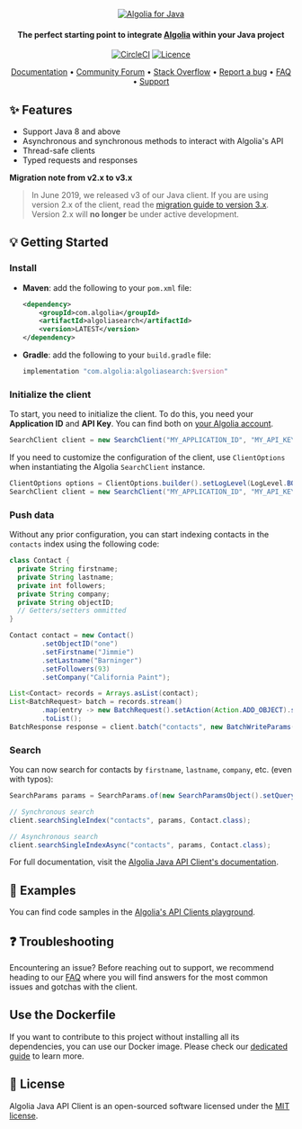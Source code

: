 <p align="center">
  <a href="https://www.algolia.com">
    <img alt="Algolia for Java" src="https://user-images.githubusercontent.com/22633119/59595532-4c6bd280-90f6-11e9-9d83-9afda3c85e96.png" >
  </a>

<h4 align="center">The perfect starting point to integrate <a href="https://algolia.com" target="_blank">Algolia</a> within your Java project</h4>

  <p align="center">
    <a href="https://search.maven.org/artifact/com.algolia/algoliasearch/"><img src="https://img.shields.io/maven-central/v/com.algolia/algoliasearch.svg" alt="CircleCI"></img></a>
    <a href="https://opensource.org/licenses/MIT"><img src="https://img.shields.io/badge/License-MIT-yellow.svg" alt="Licence"></img></a>
  </p>
</p>

<p align="center">
  <a href="https://www.algolia.com/doc/api-client/getting-started/install/java/" target="_blank">Documentation</a>  •
  <a href="https://discourse.algolia.com" target="_blank">Community Forum</a>  •
  <a href="http://stackoverflow.com/questions/tagged/algolia" target="_blank">Stack Overflow</a>  •
  <a href="https://github.com/algolia/algoliasearch-client-java/issues" target="_blank">Report a bug</a>  •
  <a href="https://www.algolia.com/doc/api-client/troubleshooting/faq/java/" target="_blank">FAQ</a>  •
  <a href="https://alg.li/support" target="_blank">Support</a>
</p>

## ✨ Features

* Support Java 8 and above
* Asynchronous and synchronous methods to interact with Algolia's API
* Thread-safe clients
* Typed requests and responses

**Migration note from v2.x to v3.x**
>
> In June 2019, we released v3 of our Java client. If you are using version 2.x of the client, read the [migration guide to version 3.x](https://www.algolia.com/doc/api-client/getting-started/upgrade-guides/java/).
Version 2.x will **no longer** be under active development.

## 💡 Getting Started

### Install

* **Maven**: add the following to your `pom.xml` file:

    ```xml
    <dependency>
        <groupId>com.algolia</groupId>
        <artifactId>algoliasearch</artifactId>
        <version>LATEST</version>
    </dependency>
    ```
* **Gradle**: add the following to your `build.gradle` file:
  ```groovy
  implementation "com.algolia:algoliasearch:$version"
  ```

### Initialize the client

To start, you need to initialize the client. To do this, you need your **Application ID** and **API Key**.
You can find both on [your Algolia account](https://www.algolia.com/api-keys).

```java
SearchClient client = new SearchClient("MY_APPLICATION_ID", "MY_API_KEY");
```

If you need to customize the configuration of the client, use
`ClientOptions` when instantiating the Algolia `SearchClient` instance.

```java
ClientOptions options = ClientOptions.builder().setLogLevel(LogLevel.BODY).build();
SearchClient client = new SearchClient("MY_APPLICATION_ID", "MY_API_KEY", options);
```

### Push data

Without any prior configuration, you can start indexing contacts in the `contacts` index using the following code:

```java
class Contact {
  private String firstname;
  private String lastname;
  private int followers;
  private String company;
  private String objectID;
  // Getters/setters ommitted
}

Contact contact = new Contact()
        .setObjectID("one")
        .setFirstname("Jimmie")
        .setLastname("Barninger")
        .setFollowers(93)
        .setCompany("California Paint");

List<Contact> records = Arrays.asList(contact);
List<BatchRequest> batch = records.stream()
        .map(entry -> new BatchRequest().setAction(Action.ADD_OBJECT).setBody(entry))
        .toList();
BatchResponse response = client.batch("contacts", new BatchWriteParams().setRequests(batch));
```

### Search

You can now search for contacts by `firstname`, `lastname`, `company`, etc. (even with typos):

```java
SearchParams params = SearchParams.of(new SearchParamsObject().setQuery("jimmie"));

// Synchronous search
client.searchSingleIndex("contacts", params, Contact.class);

// Asynchronous search
client.searchSingleIndexAsync("contacts", params, Contact.class);
```

For full documentation, visit the [Algolia Java API Client's documentation](https://www.algolia.com/doc/api-client/getting-started/install/java/).

## 📝 Examples

You can find code samples in the [Algolia's API Clients playground](https://github.com/algolia/api-clients-playground/tree/master/java/src/main/java).

## ❓ Troubleshooting

Encountering an issue? Before reaching out to support, we recommend heading to our [FAQ](https://www.algolia.com/doc/api-client/troubleshooting/faq/java/) where you will find answers for the most common issues and gotchas with the client.

## Use the Dockerfile

If you want to contribute to this project without installing all its dependencies, you can use our Docker image. Please check our [dedicated guide](DOCKER_README.MD) to learn more.

## 📄 License
Algolia Java API Client is an open-sourced software licensed under the [MIT license](LICENSE).

